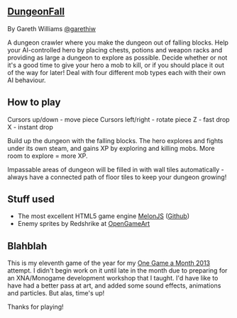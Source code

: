 ## [DungeonFall](http://team-mango.com/stuff/1gam/dfall)
By Gareth Williams [@garethiw](http://twitter.com/garethiw)

A dungeon crawler where you make the dungeon out of falling blocks. Help your AI-controlled hero by placing chests, potions and weapon racks and providing as large a dungeon to explore as possible. Decide whether or not it's a good time to give your hero a mob to kill, or if you should place it out of the way for later! Deal with four different mob types each with their own AI behaviour.

## How to play

Cursors up/down - move piece
Cursors left/right - rotate piece
Z - fast drop
X - instant drop

Build up the dungeon with the falling blocks. The hero explores and fights under its own steam, and gains XP by exploring and killing mobs. More room to explore = more XP.

Impassable areas of dungeon will be filled in with wall tiles automatically - always have a connected path of floor tiles to keep your dungeon growing!

## Stuff used

* The most excellent HTML5 game engine [MelonJS](http://melonjs.org) ([Github](http://github.com/melonjs))
* Enemy sprites by Redshrike at [OpenGameArt](http://opengameart.org/content/10-basic-rpg-enemies)

## Blahblah

This is my eleventh game of the year for my [One Game a Month 2013](http://onegameamonth.com/garethiw) attempt. I didn't begin work on it until late in the month due to preparing for an XNA/Monogame development workshop that I taught. I'd have like to have had a better pass at art, and added some sound effects, animations and particles. But alas, time's up!

Thanks for playing!


